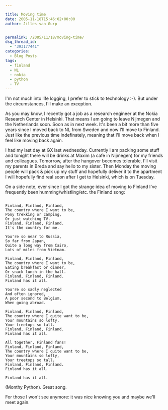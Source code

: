 ```yaml
---

title: Moving time
date: 2005-11-18T15:46:02+00:00
author: Jilles van Gurp


permalink: /2005/11/18/moving-time/
dsq_thread_id:
  - "393177441"
categories:
  - Blog Posts
tags:
  - finland
  - NL
  - nokia
  - python
  - TV
---
```

I'm not much into life logging, I prefer to stick to technology :-). But under the circumstances, I'll make an exception.

As you may know, I recently got a job as a research engineer at the Nokia Research Center in Helsinki. That means I am going to leave Nijmegen and the Netherlands soon. Soon as in next week. It's been a bit more than five years since I moved back to NL from Sweden and now I'll move to Finland. Just like the previous time indefinately, meaning that I'll move back when I feel like moving back again.

I had my last day at GX last wednesday. Currently I am packing some stuff and tonight there will be drinks at Maxim (a cafe in Nijmegen) for my friends and colleagues. Tomorrow, after the hangover becomes tolerable, I'll visit my parents in Breda and say hello to my sister. Then Monday the moving  people will pack & pick up my stuff and hopefully deliver it to the apartment I will hopefully find real soon after I get to Helsinki, which is on Tuesday.

On a side note, ever since I got the strange idea of moving to Finland I've frequently been humming/whistling/etc. the Finland song: 

```

Finland, Finland, Finland,
The country where I want to be,
Pony trekking or camping,
Or just watching TV.
Finland, Finland, Finland.
It's the country for me.

You're so near to Russia,
So far from Japan,
Quite a long way from Cairo,
Lots of miles from Vietnam.

Finland, Finland, Finland,
The country where I want to be,
Eating breakfast or dinner,
Or snack lunch in the hall.
Finland, Finland, Finland.
Finland has it all.

You're so sadly neglected
And often ignored,
A poor second to Belgium,
When going abroad.

Finland, Finland, Finland,
The country where I quite want to be,
Your mountains so lofty,
Your treetops so tall.
Finland, Finland, Finland.
Finland has it all.

All together, Finland fans!
Finland, Finland, Finland,
The country where I quite want to be,
Your mountains so lofty,
Your treetops so tall.
Finland, Finland, Finland.
Finland has it all.

Finland has it all.

```

 (Monthy Python). Great song.

For those I won't see anymore: it was nice knowing you and maybe we'll meet again.
